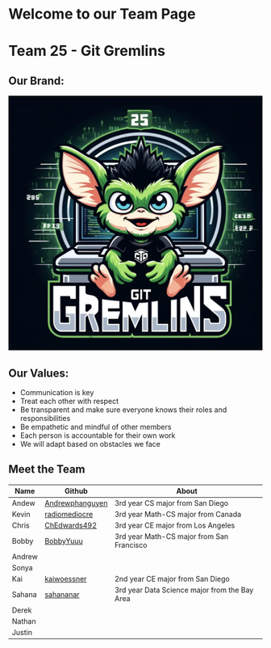 # Welcome to our Team Page

# Team 25 - Git Gremlins

## Our Brand: 
![Logo](/admin/branding/Git%20Gremlins%20Logo.png)

## Our Values: 

- Communication is key
- Treat each other with respect
- Be transparent and make sure everyone knows their roles and responsibilities
- Be empathetic and mindful of other members
- Each person is accountable for their own work
- We will adapt based on obstacles we face

## Meet the Team

| Name | Github | About |
| --- | --- | --- |
| Andew | [Andrewphanguyen](https://github.com/andrewphanguyen)| 3rd year CS major from San Diego|
| Kevin | [radiomediocre](https://github.com/qiwenkevin) | 3rd year Math-CS major from Canada|
|Chris| [ChEdwards492](https://github.com/chedwards492) | 3rd year CE major from Los Angeles |
|Bobby| [BobbyYuuu](https://github.com/BobbyYuuuu) | 3rd year Math-CS major from San Francisco | 
|Andrew|||
|Sonya|||
|Kai|[kaiwoessner](https://github.com/kaiwoessner)| 2nd year CE major from San Diego|
|Sahana|[sahananar](https://github.com/sahananar)| 3rd year Data Science major from the Bay Area |
|Derek||| 
|Nathan|||
|Justin|||
